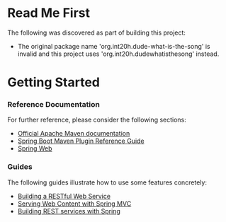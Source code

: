 # Read Me First
The following was discovered as part of building this project:

* The original package name 'org.int20h.dude-what-is-the-song' is invalid and this project uses 'org.int20h.dudewhatisthesong' instead.

# Getting Started

### Reference Documentation
For further reference, please consider the following sections:

* [Official Apache Maven documentation](https://maven.apache.org/guides/index.html)
* [Spring Boot Maven Plugin Reference Guide](https://docs.spring.io/spring-boot/docs/2.2.3.RELEASE/maven-plugin/)
* [Spring Web](https://docs.spring.io/spring-boot/docs/2.2.3.RELEASE/reference/htmlsingle/#boot-features-developing-web-applications)

### Guides
The following guides illustrate how to use some features concretely:

* [Building a RESTful Web Service](https://spring.io/guides/gs/rest-service/)
* [Serving Web Content with Spring MVC](https://spring.io/guides/gs/serving-web-content/)
* [Building REST services with Spring](https://spring.io/guides/tutorials/bookmarks/)

